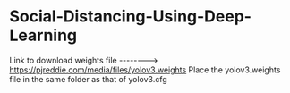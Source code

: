 # Social-Distancing-Using-Deep-Learning
Link to download weights file --------> https://pjreddie.com/media/files/yolov3.weights
Place the yolov3.weights file in the same folder as that of yolov3.cfg


